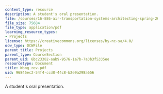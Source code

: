 ```yaml
---
content_type: resource
description: A student's oral presentation.
file: /courses/16-886-air-transportation-systems-architecting-spring-2004/96845ec254f4ccd844c8b2e9a298a656_Wong_rev.pdf
file_size: 75684
file_type: application/pdf
learning_resource_types:
- Projects
license: https://creativecommons.org/licenses/by-nc-sa/4.0/
ocw_type: OCWFile
parent_title: Projects
parent_type: CourseSection
parent_uid: 6bc23302-aab9-9576-1a7b-7a3b3f5335ee
resourcetype: Document
title: Wong_rev.pdf
uid: 96845ec2-54f4-ccd8-44c8-b2e9a298a656
---
```

A student's oral presentation.